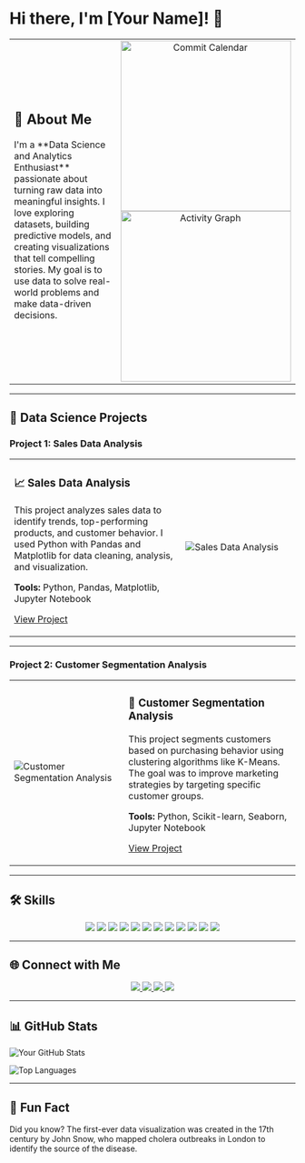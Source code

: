 # Hi there, I'm [Your Name]! 👋

<div align="center">
  <table>
    <tr>
      <!-- About Me Section -->
      <td width="60%" align="left">
        <h2>🚀 About Me</h2>
        <p>
          I'm a **Data Science and Analytics Enthusiast** passionate about turning raw data into meaningful insights. 
          I love exploring datasets, building predictive models, and creating visualizations that tell compelling stories. 
          My goal is to use data to solve real-world problems and make data-driven decisions.
        </p>
      </td>
      <!-- Commit Calendar/Graph -->
      <td width="40%" align="center">
        <img src="https://ghchart.rshah.org/Bubu02" alt="Commit Calendar" width="300" />
        <br />
        <img src="https://github-readme-activity-graph.vercel.app/graph?username=Bubu02&theme=github-compact" alt="Activity Graph" width="300" />
      </td>
    </tr>
  </table>
</div>

---

## 📂 Data Science Projects

### Project 1: Sales Data Analysis
<div align="center">
  <table>
    <tr>
      <td width="60%">
        <h3>📈 Sales Data Analysis</h3>
        <p>
          This project analyzes sales data to identify trends, top-performing products, and customer behavior. 
          I used Python with Pandas and Matplotlib for data cleaning, analysis, and visualization.
        </p>
        <p>
          <strong>Tools:</strong> Python, Pandas, Matplotlib, Jupyter Notebook
        </p>
        <p>
          <a href="https://github.com/your-username/sales-data-analysis">View Project</a>
        </p>
      </td>
      <td width="40%">
        <img src="https://github.com/user-attachments/assets/22d17e46-fba2-4645-a69b-19b2a20ada4c" alt="Sales Data Analysis" />
      </td>
    </tr>
  </table>
</div>

---

### Project 2: Customer Segmentation Analysis
<div align="center">
  <table>
    <tr>
      <td width="40%">
        <img src="https://via.placeholder.com/400x250" alt="Customer Segmentation Analysis" />
      </td>
      <td width="60%">
        <h3>👥 Customer Segmentation Analysis</h3>
        <p>
          This project segments customers based on purchasing behavior using clustering algorithms like K-Means. 
          The goal was to improve marketing strategies by targeting specific customer groups.
        </p>
        <p>
          <strong>Tools:</strong> Python, Scikit-learn, Seaborn, Jupyter Notebook
        </p>
        <p>
          <a href="https://github.com/your-username/customer-segmentation">View Project</a>
        </p>
      </td>
    </tr>
  </table>
</div>

---

## 🛠️ Skills
<div align="center">
  <img src="https://img.shields.io/badge/Python-3776AB?style=for-the-badge&logo=python&logoColor=white" />
  <img src="https://img.shields.io/badge/R-276DC3?style=for-the-badge&logo=r&logoColor=white" />
  <img src="https://img.shields.io/badge/SQL-4479A1?style=for-the-badge&logo=mysql&logoColor=white" />
  <img src="https://img.shields.io/badge/Pandas-150458?style=for-the-badge&logo=pandas&logoColor=white" />
  <img src="https://img.shields.io/badge/NumPy-013243?style=for-the-badge&logo=numpy&logoColor=white" />
  <img src="https://img.shields.io/badge/Matplotlib-11557C?style=for-the-badge&logo=matplotlib&logoColor=white" />
  <img src="https://img.shields.io/badge/Scikit_Learn-F7931E?style=for-the-badge&logo=scikit-learn&logoColor=white" />
  <img src="https://img.shields.io/badge/TensorFlow-FF6F00?style=for-the-badge&logo=tensorflow&logoColor=white" />
  <img src="https://img.shields.io/badge/Tableau-E97627?style=for-the-badge&logo=tableau&logoColor=white" />
  <img src="https://img.shields.io/badge/Git-F05032?style=for-the-badge&logo=git&logoColor=white" />
  <img src="https://img.shields.io/badge/Docker-2496ED?style=for-the-badge&logo=docker&logoColor=white" />
  <img src="https://img.shields.io/badge/AWS-232F3E?style=for-the-badge&logo=amazon-aws&logoColor=white" />
</div>

---

## 🌐 Connect with Me
<div align="center">
  <a href="https://linkedin.com/in/your-profile">
    <img src="https://img.shields.io/badge/LinkedIn-0077B5?style=for-the-badge&logo=linkedin&logoColor=white" />
  </a>
  <a href="https://twitter.com/your-handle">
    <img src="https://img.shields.io/badge/Twitter-1DA1F2?style=for-the-badge&logo=twitter&logoColor=white" />
  </a>
  <a href="https://github.com/your-username">
    <img src="https://img.shields.io/badge/GitHub-100000?style=for-the-badge&logo=github&logoColor=white" />
  </a>
  <a href="mailto:your-email@example.com">
    <img src="https://img.shields.io/badge/Gmail-D14836?style=for-the-badge&logo=gmail&logoColor=white" />
  </a>
</div>

---

## 📊 GitHub Stats
![Your GitHub Stats](https://github-readme-stats.vercel.app/api?username=your-username&show_icons=true&theme=radical)

![Top Languages](https://github-readme-stats.vercel.app/api/top-langs/?username=your-username&layout=compact&theme=radical)

---

## 💬 Fun Fact
Did you know? The first-ever data visualization was created in the 17th century by John Snow, who mapped cholera outbreaks in London to identify the source of the disease.
